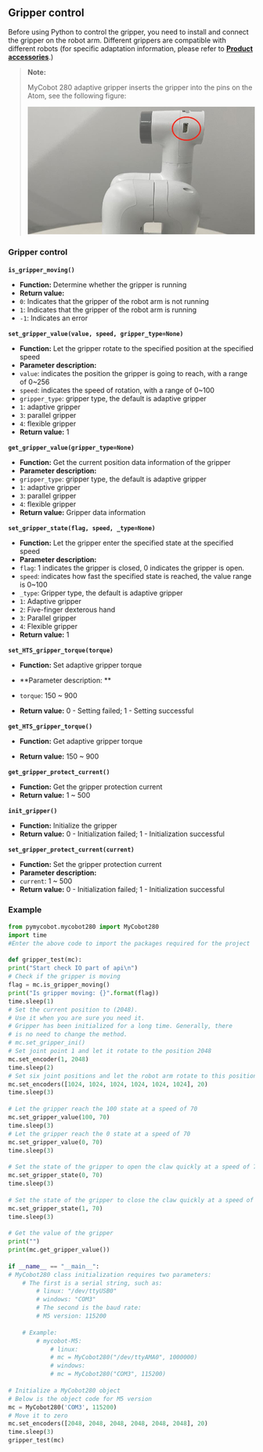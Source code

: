 ## Gripper control

Before using Python to control the gripper, you need to install and connect the gripper on the robot arm. Different grippers are compatible with different robots (for specific adaptation information, please refer to **[Product accessories](https://docs.elephantrobotics.com/docs/gitbook/2-serialproduct/2.7-accessories/2.7-accessories.html)**.)

> **Note:**
>
> MyCobot 280 adaptive gripper inserts the gripper into the pins on the Atom, see the following figure:
>
> <img src="../../../resources\3-FunctionsAndApplications\6.developmentGuide\python\Jaw/gripper1.jpg" style="zoom: 67%;" />
>


### Gripper control

**`is_gripper_moving()`**

- **Function:** Determine whether the gripper is running
- **Return value:**
- `0`: Indicates that the gripper of the robot arm is not running
- `1`: Indicates that the gripper of the robot arm is running
- `-1`: Indicates an error

**`set_gripper_value(value, speed, gripper_type=None)`**

- **Function:** Let the gripper rotate to the specified position at the specified speed
- **Parameter description:**
- `value`: indicates the position the gripper is going to reach, with a range of 0~256
- `speed`: indicates the speed of rotation, with a range of 0~100
- `gripper_type`: gripper type, the default is adaptive gripper
- `1`: adaptive gripper
- `3`: parallel gripper
- `4`: flexible gripper
- **Return value:** 1

**`get_gripper_value(gripper_type=None)`**

- **Function:** Get the current position data information of the gripper
- **Parameter description:**
- `gripper_type`: gripper type, the default is adaptive gripper
- `1`: adaptive gripper
- `3`: parallel gripper
- `4`: flexible gripper
- **Return value:** Gripper data information

**`set_gripper_state(flag, speed, _type=None)`**

- **Function:** Let the gripper enter the specified state at the specified speed
- **Parameter description:**
- `flag`: 1 indicates the gripper is closed, 0 indicates the gripper is open.
- `speed`: indicates how fast the specified state is reached, the value range is 0~100
- `_type`: Gripper type, the default is adaptive gripper
- `1`: Adaptive gripper
- `2`: Five-finger dexterous hand
- `3`: Parallel gripper
- `4`: Flexible gripper
- **Return value:** 1

**`set_HTS_gripper_torque(torque)`**

- **Function:** Set adaptive gripper torque

- **Parameter description: **
- `torque`: 150 ~ 900

- **Return value:** 0 - Setting failed; 1 - Setting successful

**`get_HTS_gripper_torque()`**

- **Function:** Get adaptive gripper torque

- **Return value:** 150 ~ 900

**`get_gripper_protect_current()`**

- **Function:** Get the gripper protection current
- **Return value:** 1 ~ 500

**`init_gripper()`**

- **Function:** Initialize the gripper
- **Return value:** 0 - Initialization failed; 1 - Initialization successful

**`set_gripper_protect_current(current)`**

- **Function:** Set the gripper protection current
- **Parameter description:**
- `current`: 1 ~ 500
- **Return value:** 0 - Initialization failed; 1 - Initialization successful

### Example

```python
from pymycobot.mycobot280 import MyCobot280
import time
#Enter the above code to import the packages required for the project

def gripper_test(mc):
print("Start check IO part of api\n")
# Check if the gripper is moving
flag = mc.is_gripper_moving()
print("Is gripper moving: {}".format(flag))
time.sleep(1)
# Set the current position to (2048).
# Use it when you are sure you need it.
# Gripper has been initialized for a long time. Generally, there
# is no need to change the method.
# mc.set_gripper_ini()
# Set joint point 1 and let it rotate to the position 2048
mc.set_encoder(1, 2048)
time.sleep(2)
# Set six joint positions and let the robot arm rotate to this position at a speed of 20
mc.set_encoders([1024, 1024, 1024, 1024, 1024, 1024], 20)
time.sleep(3)

# Let the gripper reach the 100 state at a speed of 70
mc.set_gripper_value(100, 70)
time.sleep(3)
# Let the gripper reach the 0 state at a speed of 70
mc.set_gripper_value(0, 70)
time.sleep(3)

# Set the state of the gripper to open the claw quickly at a speed of 70
mc.set_gripper_state(0, 70)
time.sleep(3)

# Set the state of the gripper to close the claw quickly at a speed of 70
mc.set_gripper_state(1, 70)
time.sleep(3)

# Get the value of the gripper
print("")
print(mc.get_gripper_value())

if __name__ == "__main__":
# MyCobot280 class initialization requires two parameters:
    # The first is a serial string, such as:
        # linux: "/dev/ttyUSB0"
        # windows: "COM3"
        # The second is the baud rate:
        # M5 version: 115200

    # Example:
        # mycobot-M5:
            # linux:
            # mc = MyCobot280("/dev/ttyAMA0", 1000000)
            # windows:
            # mc = MyCobot280("COM3", 115200)

# Initialize a MyCobot280 object
# Below is the object code for M5 version
mc = MyCobot280('COM3', 115200)
# Move it to zero
mc.set_encoders([2048, 2048, 2048, 2048, 2048, 2048], 20)
time.sleep(3) 
gripper_test(mc) 
```